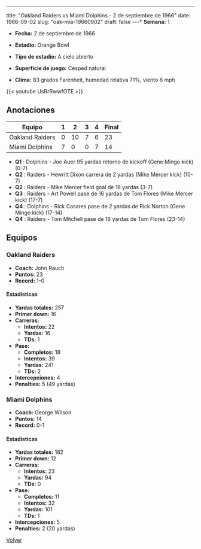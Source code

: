 ---
title: "Oakland Raiders vs Miami Dolphins - 2 de septiembre de 1966"
date: 1966-09-02
slug: "oak-mia-19660902"
draft: false
---* **Semana:** 1
* **Fecha:** 2 de septiembre de 1966

* **Estadio:** Orange Bowl
* **Tipo de estadio:** A cielo abierto
* **Superficie de juego:** Césped natural
* **Clima:** 83 grados Farenheit, humedad relativa 71%, viento 6 mph

{{< youtube UsRrRwwfOTE >}}


## Anotaciones
| Equipo | 1 | 2 | 3 | 4 | Final |
|--------|---|---|---|---|-------|
| Oakland Raiders  | 0 | 10 | 7 | 6  | 23 |
| Miami Dolphins  | 7 | 0 | 0 | 7  | 14 |
* **Q1** : Dolphins - Joe Auer 95 yardas retorno de kickoff (Gene Mingo kick) (0-7)
* **Q2** : Raiders - Hewritt Dixon carrera de 2 yardas (Mike Mercer kick) (10-7)
* **Q2** : Raiders - Mike Mercer field goal de 16 yardas (3-7)
* **Q3** : Raiders - Art Powell pase de 16 yardas de Tom Flores (Mike Mercer kick) (17-7)
* **Q4** : Dolphins - Rick Casares pase de 2 yardas de Rick Norton (Gene Mingo kick) (17-14)
* **Q4** : Raiders - Tom Mitchell pase de 16 yardas de Tom Flores (23-14)


## Equipos


### Oakland Raiders
* **Coach:** John Rauch
* **Puntos:** 23
* **Record:** 1-0
#### Estadísticas
* **Yardas totales:** 257
* **Primer down:** 16
* **Carreras:**
  * **Intentos:** 22
  * **Yardas:** 16
  * **TDs:** 1
* **Pase:**
  * **Completos:** 18
  * **Intentos:** 39
  * **Yardas:** 241
  * **TDs:** 2
* **Intercepciones:** 4
* **Penalties:** 5 (49 yardas)

### Miami Dolphins
* **Coach:** George Wilson
* **Puntos:** 14
* **Record:** 0-1
#### Estadísticas
* **Yardas totales:** 182
* **Primer down:** 12
* **Carreras:**
  * **Intentos:** 23
  * **Yardas:** 94
  * **TDs:** 0
* **Pase:**
  * **Completos:** 11
  * **Intentos:** 32
  * **Yardas:** 101
  * **TDs:** 1
* **Intercepciones:** 5
* **Penalties:** 2 (20 yardas)


[Volver](/historia/1966)
